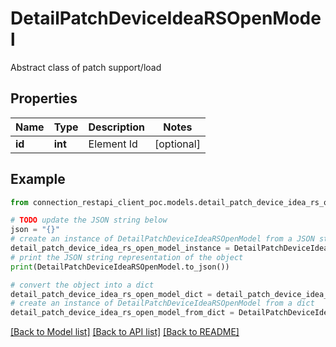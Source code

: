 # DetailPatchDeviceIdeaRSOpenModel

Abstract class of patch support/load

## Properties

Name | Type | Description | Notes
------------ | ------------- | ------------- | -------------
**id** | **int** | Element Id | [optional] 

## Example

```python
from connection_restapi_client_poc.models.detail_patch_device_idea_rs_open_model import DetailPatchDeviceIdeaRSOpenModel

# TODO update the JSON string below
json = "{}"
# create an instance of DetailPatchDeviceIdeaRSOpenModel from a JSON string
detail_patch_device_idea_rs_open_model_instance = DetailPatchDeviceIdeaRSOpenModel.from_json(json)
# print the JSON string representation of the object
print(DetailPatchDeviceIdeaRSOpenModel.to_json())

# convert the object into a dict
detail_patch_device_idea_rs_open_model_dict = detail_patch_device_idea_rs_open_model_instance.to_dict()
# create an instance of DetailPatchDeviceIdeaRSOpenModel from a dict
detail_patch_device_idea_rs_open_model_from_dict = DetailPatchDeviceIdeaRSOpenModel.from_dict(detail_patch_device_idea_rs_open_model_dict)
```
[[Back to Model list]](../README.md#documentation-for-models) [[Back to API list]](../README.md#documentation-for-api-endpoints) [[Back to README]](../README.md)


